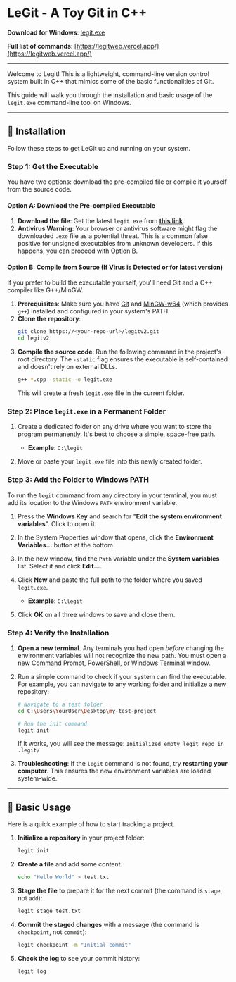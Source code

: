 # LeGit - A Toy Git in C++

**Download for Windows**: [legit.exe](https://github.com/tathya1001/legit/releases/download/v1.0.0/legit.exe)

**Full list of commands**: [https://legitweb.vercel.app/](https://legitweb.vercel.app/)

---

Welcome to Legit! This is a lightweight, command-line version control system built in C++ that mimics some of the basic functionalities of Git.

This guide will walk you through the installation and basic usage of the `legit.exe` command-line tool on Windows.

---

## 💾 Installation

Follow these steps to get LeGit up and running on your system.

### Step 1: Get the Executable

You have two options: download the pre-compiled file or compile it yourself from the source code.

#### Option A: Download the Pre-compiled Executable

1.  **Download the file**: Get the latest `legit.exe` from [**this link**](https://github.com/tathya1001/legit/releases/download/v1.0.0/legit.exe).
2.  **Antivirus Warning**: Your browser or antivirus software might flag the downloaded `.exe` file as a potential threat. This is a common false positive for unsigned executables from unknown developers. If this happens, you can proceed with Option B.

#### Option B: Compile from Source (If Virus is Detected or for latest version)

If you prefer to build the executable yourself, you'll need Git and a C++ compiler like G++/MinGW.

1.  **Prerequisites**: Make sure you have [Git](https://git-scm.com/downloads) and [MinGW-w64](https://www.mingw-w64.org/) (which provides `g++`) installed and configured in your system's PATH.
2.  **Clone the repository**:
    ```bash
    git clone https://<your-repo-url>/legitv2.git
    cd legitv2
    ```
3.  **Compile the source code**: Run the following command in the project's root directory. The `-static` flag ensures the executable is self-contained and doesn't rely on external DLLs.
    ```bash
    g++ *.cpp -static -o legit.exe
    ```
    This will create a fresh `legit.exe` file in the current folder.

### Step 2: Place `legit.exe` in a Permanent Folder

1.  Create a dedicated folder on any drive where you want to store the program permanently. It's best to choose a simple, space-free path.
    * **Example**: `C:\legit`

2.  Move or paste your `legit.exe` file into this newly created folder.

### Step 3: Add the Folder to Windows PATH

To run the `legit` command from any directory in your terminal, you must add its location to the Windows `PATH` environment variable.

1.  Press the **Windows Key** and search for "**Edit the system environment variables**". Click to open it.
    

2.  In the System Properties window that opens, click the **Environment Variables...** button at the bottom.

3.  In the new window, find the `Path` variable under the **System variables** list. Select it and click **Edit...**.
    

4.  Click **New** and paste the full path to the folder where you saved `legit.exe`.
    * **Example**: `C:\legit`

5.  Click **OK** on all three windows to save and close them.

### Step 4: Verify the Installation

1.  **Open a new terminal**. Any terminals you had open *before* changing the environment variables will not recognize the new path. You must open a new Command Prompt, PowerShell, or Windows Terminal window.

2.  Run a simple command to check if your system can find the executable. For example, you can navigate to any working folder and initialize a new repository:
    ```bash
    # Navigate to a test folder
    cd C:\Users\YourUser\Desktop\my-test-project

    # Run the init command
    legit init
    ```
    If it works, you will see the message: `Initialized empty legit repo in .legit/`

3.  **Troubleshooting**: If the `legit` command is not found, try **restarting your computer**. This ensures the new environment variables are loaded system-wide.

---

## 🚀 Basic Usage

Here is a quick example of how to start tracking a project.

1.  **Initialize a repository** in your project folder:
    ```bash
    legit init
    ```

2.  **Create a file** and add some content.
    ```bash
    echo "Hello World" > test.txt
    ```

3.  **Stage the file** to prepare it for the next commit (the command is `stage`, not `add`):
    ```bash
    legit stage test.txt
    ```

4.  **Commit the staged changes** with a message (the command is `checkpoint`, not `commit`):
    ```bash
    legit checkpoint -m "Initial commit"
    ```

5.  **Check the log** to see your commit history:
    ```bash
    legit log
    ```